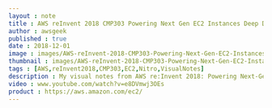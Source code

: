 ```yaml
---
layout : note
title : AWS reInvent 2018 CMP303 Powering Next Gen EC2 Instances Deep Dive into the Nitro System
author : awsgeek
published : true
date : 2018-12-01
image : images/AWS-reInvent-2018-CMP303-Powering-Next-Gen-EC2-Instances-Deep-Dive-into-the-Nitro-System_en.jpg
thumbnail : images/AWS-reInvent-2018-CMP303-Powering-Next-Gen-EC2-Instances-Deep-Dive-into-the-Nitro-System-thumbnail_en.jpg
tags : [AWS,reInvent2018,CMP303,EC2,Nitro,VisualNotes]
description : My visual notes from AWS re:Invent 2018: Powering Next-Gen EC2 Instances: Deep Dive into the Nitro System
video : www.youtube.com/watch?v=e8DVmwj3OEs
product : https://aws.amazon.com/ec2/
---
```

